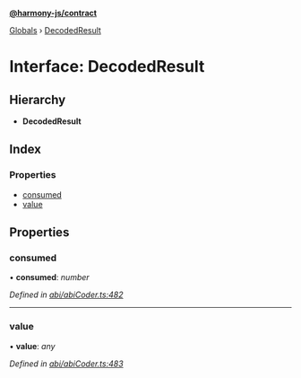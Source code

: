 **[@harmony-js/contract](../README.md)**

[Globals](../README.md) › [DecodedResult](decodedresult.md)

# Interface: DecodedResult

## Hierarchy

* **DecodedResult**

## Index

### Properties

* [consumed](decodedresult.md#consumed)
* [value](decodedresult.md#value)

## Properties

###  consumed

• **consumed**: *number*

*Defined in [abi/abiCoder.ts:482](https://github.com/FireStack-Lab/Harmony-sdk-core/blob/2ea7368/packages/harmony-contract/src/abi/abiCoder.ts#L482)*

___

###  value

• **value**: *any*

*Defined in [abi/abiCoder.ts:483](https://github.com/FireStack-Lab/Harmony-sdk-core/blob/2ea7368/packages/harmony-contract/src/abi/abiCoder.ts#L483)*